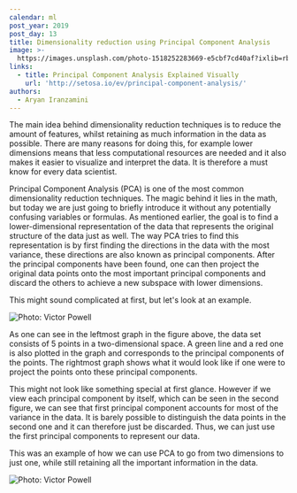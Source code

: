 ```yaml
---
calendar: ml
post_year: 2019
post_day: 13
title: Dimensionality reduction using Principal Component Analysis
image: >-
  https://images.unsplash.com/photo-1518252283669-e5cbf7cd40af?ixlib=rb-1.2.1&ixid=eyJhcHBfaWQiOjEyMDd9&auto=format&fit=crop&w=1100&q=60
links:
  - title: Principal Component Analysis Explained Visually
    url: 'http://setosa.io/ev/principal-component-analysis/'
authors:
  - Aryan Iranzamini
---
```

The main idea behind dimensionality reduction techniques is to reduce the amount of features, whilst retaining as much information in the data as possible. There are many reasons for doing this, for example lower dimensions means that less computational resources are needed and it also makes it easier to visualize and interpret the data. It is therefore a must know for every data scientist.

Principal Component Analysis (PCA) is one of the most common dimensionality reduction techniques. The magic behind it lies in the math, but today we are just going to briefly introduce it without any potentially confusing variables or formulas. As mentioned earlier, the goal is to find a lower-dimensional representation of the data that represents the original structure of the data just as well. The way PCA tries to find this representation is by first finding the directions in the data with the most variance, these directions are also known as principal components. After the principal components have been found, one can then project the original data points onto the most important principal components and discard the others to achieve a new subspace with lower dimensions.

This might sound complicated at first, but let's look at an example.

![Photo: Victor Powell](/assets/screenshot-2019-11-12-at-18.03.52.png "A projection of data onto a new subspace using PCA. The tool used for visualization can be found at http://setosa.io/ev/principal-component-analysis/")

As one can see in the leftmost graph in the figure above, the data set consists of 5 points in a two-dimensional space. A green line and a red one is also plotted in the graph and corresponds to the principal components of the points. The rightmost graph shows what it would look like if one were to project the points onto these principal components.

This might not look like something special at first glance. However if we view each principal component by itself, which can be seen in the second figure, we can see that first principal component accounts for most of the variance in the data. It is barely possible to distinguish the data points in the second one and it can therefore just be discarded. Thus, we can just use the first principal components to represent our data.

This was an example of how we can use PCA to go from two dimensions to just one, while still retaining all the important information in the data.

![Photo: Victor Powell](/assets/screenshot-2019-11-12-at-19.11.12.png)
